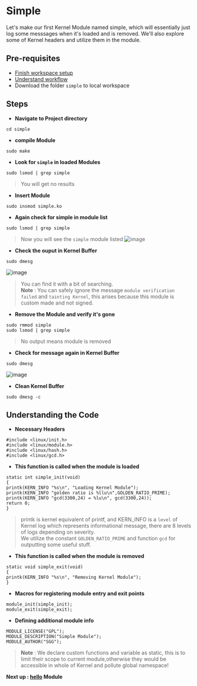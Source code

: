 # Simple
Let's make our first Kernel Module named simple, which will essentially just log some messsages when it's loaded and is removed.
We'll also explore some of Kernel headers and utilize them in the module.

## Pre-requisites
- [Finish workspace setup](../../../#setting-up-workspace)
- [Understand workflow](../../../#our-workflow)
- Download the folder ```simple``` to local workspace

## Steps

- **Navigate to Project directory**
```
cd simple
```

- **compile Module**
```
sudo make
```

-  **Look for ```simple``` in loaded Modules**
```
sudo lsmod | grep simple
```
> You will get no results

- **Insert Module**
```
sudo insmod simple.ko
```

- **Again check for simple in module list**
```
sudo lsmod | grep simple
```
> Now you will see the ```simple``` module listed
> ![image](https://user-images.githubusercontent.com/75921254/200163554-07648585-8834-482c-85cc-6828b7f55edc.png)

- **Check the ouput in Kernel Buffer**
```
sudo dmesg
```
![image](https://user-images.githubusercontent.com/75921254/200163925-7c53887f-ae23-4441-8779-91a202b32d0a.png)

> You can find it with a bit of searching. </br>
> **Note** : You can safely ignore the message ```module verification failed``` and ```tainting Kernel```, this arises because this module is custom made and not signed.

- **Remove the Module and verify it's gone**
```
sudo rmmod simple
sudo lsmod | grep simple
```
> No output means module is removed

- **Check for message again in Kernel Buffer**
```
sudo dmesg
```
![image](https://user-images.githubusercontent.com/75921254/200163870-3ae9bca6-06f1-4850-a172-907e3e1272ce.png)

- **Clean Kernel Buffer**
```
sudo dmesg -c
```

## Understanding the Code
- **Necessary Headers**
```
#include <linux/init.h>
#include <linux/module.h>
#include <linux/hash.h>
#include <linux/gcd.h>
```

- **This function is called when the module is loaded**
```
static int simple_init(void)
{
printk(KERN_INFO "%s\n", "Loading Kernel Module");
printk(KERN_INFO "golden ratio is %llu\n",GOLDEN_RATIO_PRIME);
printk(KERN_INFO "gcd(3300,24) = %lu\n", gcd(3300,24));
return 0;
}
```
> printk is kernel equivalent of printf, and KERN_INFO is a ```level``` of Kernel log which represents informational message, there are 8 levels of logs depending on severity. </br>
> We utilize the constant ```GOLDEN_RATIO_PRIME``` and function ```gcd``` for outputting some useful stuff. </br>

- **This function is called when the module is removed**
```
static void simple_exit(void)
{
printk(KERN_INFO "%s\n", "Removing Kernel Module");
}
```

- **Macros for registering module entry and exit points**
```
module_init(simple_init);
module_exit(simple_exit);
```
- **Defining additional module info**
```
MODULE_LICENSE("GPL");
MODULE_DESCRIPTION("Simple Module");
MODULE_AUTHOR("SGG");
```

> **Note** : We declare custom functions and variable as static, this is to limit their scope to current module,otherwise they would be accessible in whole of Kernel and pollute global namespace!

**Next up : [hello](./hello) Module** 
